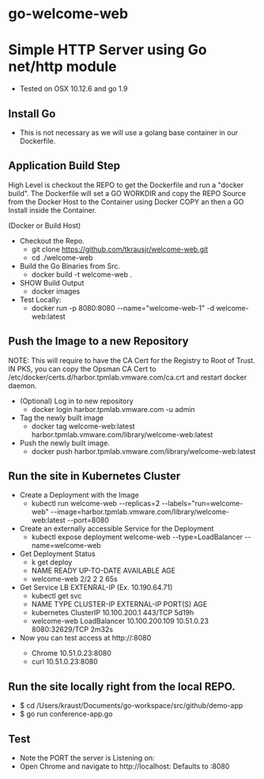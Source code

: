 # go-welcome-web

# Simple HTTP Server using Go net/http module
* Tested on OSX 10.12.6 and go 1.9

## Install Go
* This is not necessary as we will use a golang base container in our Dockerfile.

## Application Build Step
High Level is checkout the REPO to get the Dockerfile and run a "docker build". The Dockerfile will set a GO WORKDIR and copy the REPO Source from the Docker Host to the Container using Docker COPY an
then a GO Install inside the Container.

(Docker or Build Host)
* Checkout the Repo.
  * git clone https://github.com/tkrausjr/welcome-web.git
  * cd ./welcome-web
* Build the Go Binaries from Src.
  * docker build -t welcome-web .
* SHOW Build Output
  * docker images
* Test Locally:
  * docker run -p 8080:8080 --name="welcome-web-1" -d welcome-web:latest


## Push the Image to a new Repository
NOTE: This will require to have the CA Cert for the Registry to Root of Trust. IN PKS, you can copy the Opsman CA Cert to /etc/docker/certs.d/harbor.tpmlab.vmware.com/ca.crt   and restart docker daemon.
* (Optional) Log in to new repository
  * docker login harbor.tpmlab.vmware.com -u admin
* Tag the newly built image
  * docker tag welcome-web:latest harbor.tpmlab.vmware.com/library/welcome-web:latest
* Push the newly built image.
  * docker push harbor.tpmlab.vmware.com/library/welcome-web:latest

## Run the site in Kubernetes Cluster
* Create a Deployment with the Image 
  * kubectl run welcome-web --replicas=2 --labels="run=welcome-web" --image=harbor.tpmlab.vmware.com/library/welcome-web:latest --port=8080
* Create an externally accessible Service for the Deployment
  * kubectl expose deployment welcome-web --type=LoadBalancer --name=welcome-web
* Get Deployment Status
  * k get deploy
  * NAME          READY   UP-TO-DATE   AVAILABLE   AGE
  * welcome-web   2/2     2            2           65s
* Get Service LB EXTENRAL-IP  (Ex. 10.190.64.71) 
  * kubectl get svc
  * NAME              TYPE           CLUSTER-IP       EXTERNAL-IP   PORT(S)          AGE
  * kubernetes        ClusterIP      10.100.200.1     <none>        443/TCP          5d19h
  * welcome-web       LoadBalancer   10.100.200.109   10.51.0.23    8080:32629/TCP   2m32s
* Now you can test access at http://<EXTERNAL-IP>:8080
  * Chrome 10.51.0.23:8080
  * curl 10.51.0.23:8080

## Run the site locally right from the local REPO.
* $ cd /Users/kraust/Documents/go-workspace/src/github/demo-app
* $ go run conference-app.go

## Test
* Note the PORT the server is Listening on:
* Open Chrome and navigate to http://localhost:<port>  Defaults to :8080 


